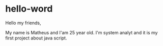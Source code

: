 # hello-word

Hello my friends,

My name is Matheus and I'am 25 year old. I'm system analyt and it is my first project about java script.
